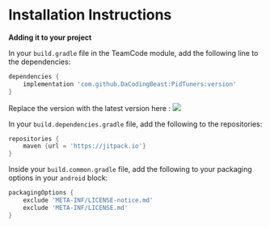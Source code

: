 # Installation Instructions

**Adding it to your project**

In your `build.gradle` file in the TeamCode module, add the following line to the dependencies:

```gradle
dependencies {
    implementation 'com.github.DaCodingBeast:PidTuners:version'
}
```

Replace the version with the latest version here : [![](https://jitpack.io/v/DaCodingBeast/PidTuners.svg)](https://jitpack.io/#DaCodingBeast/PidTuners)

In your `build.dependencies.gradle` file, add the following to the repositories:

```gradle
repositories {
    maven {url = 'https://jitpack.io'}
}
```

Inside your `build.common.gradle` file, add the following to your packaging options in your `android` block:

```gradle
packagingOptions {
    exclude 'META-INF/LICENSE-notice.md'
    exclude 'META-INF/LICENSE.md'
}
```
